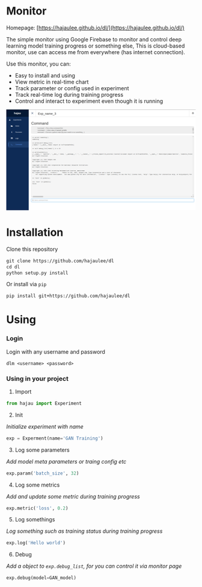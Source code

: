 # Monitor

Homepage: [https://hajaulee.github.io/dl/](https://hajaulee.github.io/dl/)

The simple monitor using Google Firebase to monitor and control deep learning model training progress or something else,
This is cloud-based monitor, use can access me from everywhere (has internet connection).

Use this monitor, you can:

* Easy to install and using
* View metric in real-time chart 
* Track parameter or config used in experiment
* Track real-time log during training progress
* Control and interact to experiment even though it is running

![Preview command tab](./images/command.png)

# Installation

Clone this repository

```
git clone https://github.com/hajaulee/dl
cd dl
python setup.py install
```

Or install via `pip`

```
pip install git+https://github.com/hajaulee/dl
```


# Using

### Login

Login with any username and password

```
dlm <username> <password>
```

### Using in your project

1. Import

```python 
from hajau import Experiment
```

2. Init

_Initialize experiment with name_

```python 
exp = Experment(name='GAN Training')
```

3. Log some parameters

_Add model meta parameters or traing config etc_

```python 
exp.param('batch_size', 32)
```

4. Log some metrics

_Add and update some metric during training progress_

```python 
exp.metric('loss', 0.2)
```

5. Log somethings

_Log something such as training status during training progress_

```python 
exp.log('Hello world')
```

6. Debug

_Add a object to `exp.debug_list`, for you can control it via monitor page_

```python 
exp.debug(model=GAN_model)
```


